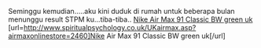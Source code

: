 Seminggu kemudian…..aku kini duduk di rumah untuk beberapa bulan menunggu result STPM ku…tiba-tiba..
 <a href="http://www.spiritualpsychology.co.uk/UKairmax.asp?airmaxonlinestore=2460" >Nike Air Max 91 Classic BW green uk</a>
[url=http://www.spiritualpsychology.co.uk/UKairmax.asp?airmaxonlinestore=2460]Nike Air Max 91 Classic BW green uk[/url]